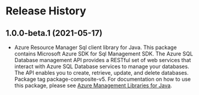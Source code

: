# Release History

## 1.0.0-beta.1 (2021-05-17)

- Azure Resource Manager Sql client library for Java. This package contains Microsoft Azure SDK for Sql Management SDK. The Azure SQL Database management API provides a RESTful set of web services that interact with Azure SQL Database services to manage your databases. The API enables you to create, retrieve, update, and delete databases. Package tag package-composite-v5. For documentation on how to use this package, please see [Azure Management Libraries for Java](https://aka.ms/azsdk/java/mgmt).
